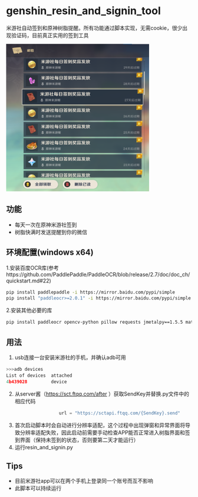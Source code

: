 # genshin_resin_and_signin_tool
米游社自动签到和原神树脂提醒。所有功能通过脚本实现，无需cookie，很少出现验证码，目前真正实用的签到工具

<img src="https://github.com/goldencorner/dataset/blob/main/_images/demo_resin.png" alt="demo_resin" width="388" height="400">

## 功能
- 每天一次在原神米游社签到
- 树脂快满时发送提醒到你的微信
## 环境配置(windows x64)
1.安装百度OCR库(参考https://github.com/PaddlePaddle/PaddleOCR/blob/release/2.7/doc/doc_ch/quickstart.md#22)
```bash
pip install paddlepaddle -i https://mirror.baidu.com/pypi/simple
pip install "paddleocr>=2.0.1" -i https://mirror.baidu.com/pypi/simple
```
2.安装其他必要的库
```bash
pip install paddleocr opencv-python pillow requests jmetalpy==1.5.5 matplotlib tqdm -i https://mirror.baidu.com/pypi/simple
```
## 用法
1. usb连接一台安装米游社的手机，并确认adb可用
```c
>>>adb devices
List of devices  attached
4b439028         device
```
2. 从server酱（https://sct.ftqq.com/after ）获取SendKey并替换.py文件中的相应代码
```python
                    url = "https://sctapi.ftqq.com/{SendKey}.send"
```
3. 首次启动脚本时会自动进行分辨率适配，这个过程中出现弹窗和异常界面将导致分辨率适配失败，因此启动前需要手动检查APP能否正常进入树脂界面和签到界面（保持未签到的状态，否则要第二天才能运行）
4. 运行resin_and_signin.py
## Tips
- 目前米游社app可以在两个手机上登录同一个账号而互不影响
- 此脚本可以持续运行

